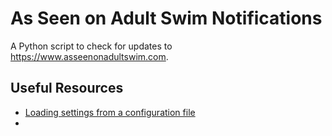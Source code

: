 # As Seen on Adult Swim Notifications
A Python script to check for updates to <https://www.asseenonadultswim.com>.

## Useful Resources
- [Loading settings from a configuration file](https://martin-thoma.com/configuration-files-in-python/)
-
